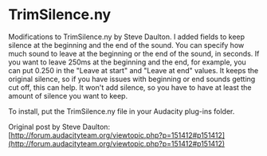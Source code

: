 TrimSilence.ny
==============

Modifications to TrimSilence.ny by Steve Daulton. I added fields to keep silence at the beginning and the end of the sound. You can specify how much sound to leave at the beginning or the end of the sound, in seconds. If you want to leave 250ms at the beginning and the end, for example, you can put 0.250 in the "Leave at start" and "Leave at end" values. It keeps the original silence, so if you have issues with beginning or end sounds getting cut off, this can help. It won't add silence, so you have to have at least the amount of silence you want to keep.

To install, put the TrimSilence.ny file in your Audacity plug-ins folder.

Original post by Steve Daulton: [http://forum.audacityteam.org/viewtopic.php?p=151412#p151412](http://forum.audacityteam.org/viewtopic.php?p=151412#p151412)
